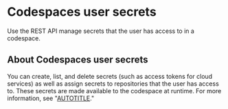 # Codespaces user secrets

Use the REST API manage secrets that the user has access to in a codespace.

## About Codespaces user secrets

You can create, list, and delete secrets (such as access tokens for cloud services) as well as assign secrets to repositories that the user has access to. These secrets are made available to the codespace at runtime. For more information, see "[AUTOTITLE](/codespaces/managing-your-codespaces/managing-secrets-for-your-codespaces)."
